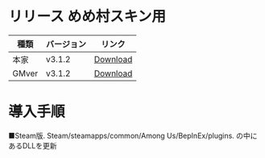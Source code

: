 # リリース めめ村スキン用
| 種類| バージョン | リンク |
|----------|-------------|-----------------|
|本家| v3.1.2| [Download](https://github.com/hinakkyu/TheOtherHats/releases/download/v3.1.2/TheOtherRoles_V3.1.2.zip)
|GMver| v3.1.2| [Download](https://github.com/hinakkyu/TheOtherHats/releases/download/v3.1.2GM/TheOtherRolesGM_v3.12.zip)

# 導入手順
■Steam版.
Steam/steamapps/common/Among Us/BepInEx/plugins.
の中にあるDLLを更新
